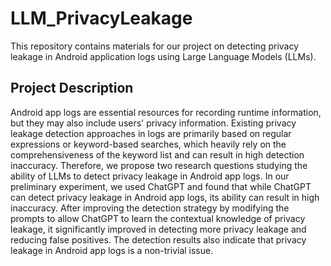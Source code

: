 # LLM_PrivacyLeakage

This repository contains materials for our project on detecting privacy leakage in Android application logs using Large Language Models (LLMs).

## Project Description

Android app logs are essential resources for recording runtime information, but they may also include users' privacy information. Existing privacy leakage detection approaches in logs are primarily based on regular expressions or keyword-based searches, which heavily rely on the comprehensiveness of the keyword list and can result in high detection inaccuracy.
Therefore, we propose two research questions studying the ability of LLMs to detect privacy leakage in Android app logs. In our preliminary experiment, we used ChatGPT and found that while ChatGPT can detect privacy leakage in Android app logs, its ability can result in high inaccuracy. After improving the detection strategy by modifying the prompts to allow ChatGPT to learn the contextual knowledge of privacy leakage, it significantly improved in detecting more privacy leakage and reducing false positives. The detection results also indicate that privacy leakage in Android app logs is a non-trivial issue.